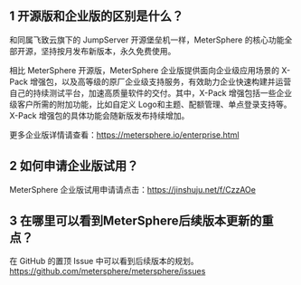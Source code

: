 ## 1 开源版和企业版的区别是什么？

和同属飞致云旗下的 JumpServer 开源堡垒机一样，MeterSphere 的核心功能全部开源，坚持按月发布新版本，永久免费使用。

相比 MeterSphere 开源版，MeterSphere 企业版提供面向企业级应用场景的 X-Pack 增强包，以及高等级的原厂企业级支持服务，有效助力企业快速构建并运营自己的持续测试平台，加速高质量软件的交付。其中，X-Pack 增强包括一些企业级客户所需的附加功能，比如自定义 Logo和主题、配额管理、单点登录支持等。X-Pack 增强包的具体功能会随新版发布持续增加。

更多企业版详情请查看：https://metersphere.io/enterprise.html

## 2 如何申请企业版试用？

MeterSphere 企业版试用申请请点击：https://jinshuju.net/f/CzzAOe

## 3 在哪里可以看到MeterSphere后续版本更新的重点？

在 GitHub 的置顶 Issue 中可以看到后续版本的规划。https://github.com/metersphere/metersphere/issues

